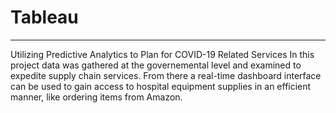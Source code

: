 # Tableau
----------
Utilizing Predictive Analytics to Plan for COVID-19 Related Services
In this project data was gathered at the governemental level and examined to expedite supply chain services. From there a real-time dashboard interface can be used to gain access to hospital equipment supplies in an efficient manner, like ordering items from Amazon.
